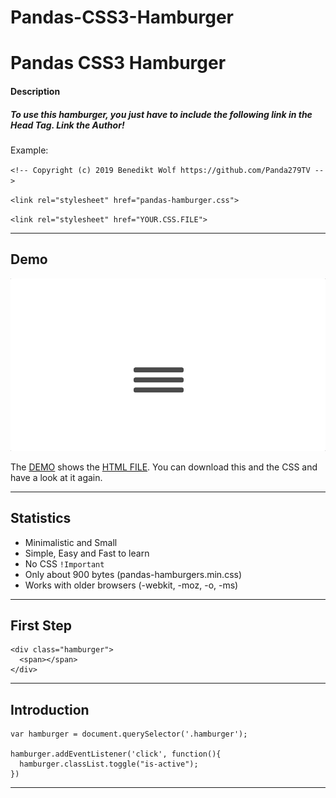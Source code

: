 # Pandas-CSS3-Hamburger

# Pandas CSS3 Hamburger
#### Description 


##### To use this hamburger, you just have to include the following link in the Head Tag. Link the Author!

Example:

`<!-- Copyright (c) 2019 Benedikt Wolf https://github.com/Panda279TV -->`

`<link rel="stylesheet" href="pandas-hamburger.css">`

`<link rel="stylesheet" href="YOUR.CSS.FILE">`

---

## Demo

![](pandas-hamburger-demo.gif)

The [DEMO](https://github.com/Panda279TV/Pandas-CSS3-Hamburger/pandas-hamburgers-demo.gif) shows the [HTML FILE](https://github.com/Panda279TV/Pandas-CSS3-Hamburger/pandas-hamburgers-test.html). You can download this and the CSS and have a look at it again.

---

## Statistics
- Minimalistic and Small
- Simple, Easy and Fast to learn
- No CSS `!Important`
- Only about 900 bytes (pandas-hamburgers.min.css)
- Works with older browsers (-webkit, -moz, -o, -ms)

---

## First Step


    <div class="hamburger">
      <span></span>
    </div>

---

## Introduction



    var hamburger = document.querySelector('.hamburger');

    hamburger.addEventListener('click', function(){
      hamburger.classList.toggle("is-active");
    })

---

